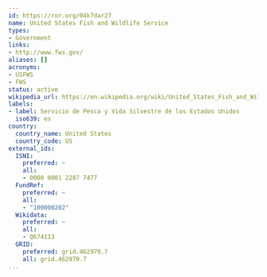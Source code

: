 ```yaml
---
id: https://ror.org/04k7dar27
name: United States Fish and Wildlife Service
types:
- Government
links:
- http://www.fws.gov/
aliases: []
acronyms:
- USFWS
- FWS
status: active
wikipedia_url: https://en.wikipedia.org/wiki/United_States_Fish_and_Wildlife_Service
labels:
- label: Servicio de Pesca y Vida Silvestre de los Estados Unidos
  iso639: es
country:
  country_name: United States
  country_code: US
external_ids:
  ISNI:
    preferred: ~
    all:
    - 0000 0001 2287 7477
  FundRef:
    preferred: ~
    all:
    - "100000202"
  Wikidata:
    preferred: ~
    all:
    - Q674113
  GRID:
    preferred: grid.462979.7
    all: grid.462979.7
...
```

